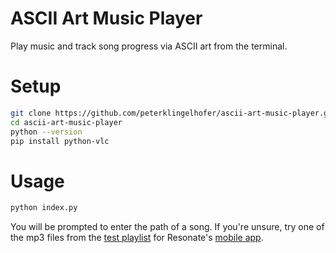 # ASCII Art Music Player
Play music and track song progress via ASCII art from the terminal.

# Setup
```sh
git clone https://github.com/peterklingelhofer/ascii-art-music-player.git
cd ascii-art-music-player
python --version
pip install python-vlc
```

# Usage
```sh
python index.py
```

You will be prompted to enter the path of a song. If you're unsure, try one of the mp3 files from the [test playlist](https://github.com/resonatecoop/mobile/blob/d01f5bad3186a343100f74575666d0506c973acc/client/test/index.ts) for Resonate's [mobile app](https://github.com/resonatecoop/mobile).